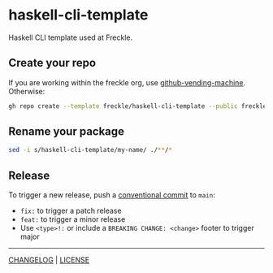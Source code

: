 # haskell-cli-template

Haskell CLI template used at Freckle.

## Create your repo

If you are working within the freckle org, use [github-vending-machine](https://github.com/freckle/github-vending-machine). Otherwise:
```sh
gh repo create --template freckle/haskell-cli-template --public freckle/<name>
```

## Rename your package

```sh
sed -i s/haskell-cli-template/my-name/ ./**/*
```

## Release

To trigger a new release, push a [conventional commit] to `main`:

- `fix:` to trigger a patch release
- `feat:` to trigger a minor release
- Use `<type>!:` or include a `BREAKING CHANGE: <change>` footer to trigger
  major

[conventional commit]: https://www.conventionalcommits.org/en/v1.0.0/#summary

---

[CHANGELOG](./CHANGELOG.md) | [LICENSE](./LICENSE)
